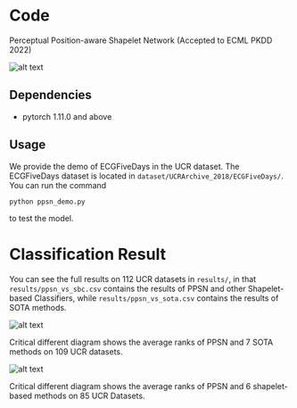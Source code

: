 # Code
Perceptual Position-aware Shapelet Network (Accepted to ECML PKDD 2022)

![alt text](https://github.com/xuanmay2701/ppsn/blob/694a559b3c85050d02f36189c3f2e24f9cae0fc2/img/ppsn.png)

## Dependencies
- pytorch 1.11.0 and above

## Usage
We provide the demo of ECGFiveDays in the UCR dataset.  The ECGFiveDays dataset is located in `dataset/UCRArchive_2018/ECGFiveDays/`. You can run the command
```
python ppsn_demo.py
```
to test the model.

# Classification Result
You can see the full results on 112 UCR datasets in `results/`, in that `results/ppsn_vs_sbc.csv` contains the results of PPSN and other Shapelet-based Classifiers, while `results/ppsn_vs_sota.csv` contains the results of SOTA methods.

![alt text]([https://github.com/xuanmay2701/ppsn/blob/694a559b3c85050d02f36189c3f2e24f9cae0fc2/img/vs_sota.png)

Critical different diagram shows the average ranks of PPSN and 7 SOTA methods on 109 UCR datasets.

![alt text](https://github.com/xuanmay2701/ppsn/blob/694a559b3c85050d02f36189c3f2e24f9cae0fc2/img/vs_sbc.png)

Critical different diagram shows the average ranks of PPSN and 6 shapelet-based methods on 85 UCR Datasets.
